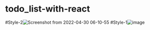 # todo_list-with-react

#Style-2![Screenshot from 2022-04-30 06-10-55](https://user-images.githubusercontent.com/33974452/166087240-9f2c2cdb-dc81-4c69-8ef0-06c4afc1641f.png)
#Style-1![image](https://user-images.githubusercontent.com/33974452/166087354-20bc79e0-e216-444b-9d06-78a190e3d573.png)

